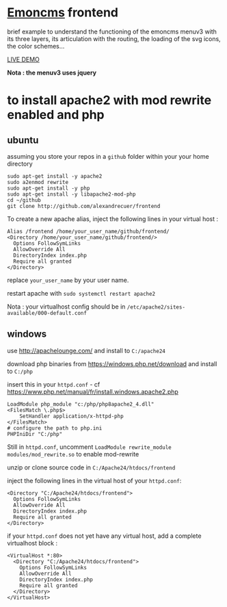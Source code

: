 # [Emoncms](http://github.com/emoncms/emoncms) frontend

brief example to understand the functioning of the emoncms menuv3 with its three layers, its articulation with the routing, the loading of the svg icons, the color schemes...

[LIVE DEMO](https://alexandrecuer.github.io/frontend/)

**Nota : the menuv3 uses jquery**

# to install apache2 with mod rewrite enabled and php 

## ubuntu

assuming you store your repos in a `github` folder within your your home directory 
```
sudo apt-get install -y apache2
sudo a2enmod rewrite
sudo apt-get install -y php
sudo apt-get install -y libapache2-mod-php
cd ~/github
git clone http://github.com/alexandrecuer/frontend
```

To create a new apache alias, inject the following lines in your virtual host :

```
Alias /frontend /home/your_user_name/github/frontend/
<Directory /home/your_user_name/github/frontend/>
  Options FollowSymLinks
  AllowOverride All
  DirectoryIndex index.php
  Require all granted
</Directory> 
```
replace `your_user_name` by your user name.

restart apache with `sudo systemctl restart apache2`

Nota : your virtualhost config should be in `/etc/apache2/sites-available/000-default.conf`

## windows

use http://apachelounge.com/ and install to `C:/apache24`

download php binaries from https://windows.php.net/download and install to `C:/php`

insert this in your `httpd.conf` - cf https://www.php.net/manual/fr/install.windows.apache2.php

```
LoadModule php_module "c:/php/php8apache2_4.dll"
<FilesMatch \.php$>
    SetHandler application/x-httpd-php
</FilesMatch>
# configure the path to php.ini
PHPIniDir "C:/php"
```
Still in `httpd.conf`, uncomment `LoadModule rewrite_module modules/mod_rewrite.so` to enable mod-rewrite

unzip or clone source code in `C:/Apache24/htdocs/frontend`

inject the following lines in the virtual host of your `httpd.conf`:
```
<Directory "C:/Apache24/htdocs/frontend">
  Options FollowSymLinks
  AllowOverride All
  DirectoryIndex index.php
  Require all granted
</Directory>
```
if your `httpd.conf` does not yet have any virtual host, add a complete virtualhost block :
```
<VirtualHost *:80>
  <Directory "C:/Apache24/htdocs/frontend">
    Options FollowSymLinks
    AllowOverride All
    DirectoryIndex index.php
    Require all granted
  </Directory>
</VirtualHost>
```




